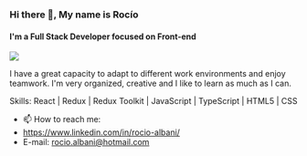 ### Hi there 👋, My name is Rocío 
#### I'm a Full Stack Developer focused on Front-end
![](https://github.com/rochialbani/rochialbani/blob/main/giphywomancode.gif)

I have a great capacity to adapt to different work environments and enjoy teamwork. I'm very organized, creative and I like to learn as much as I can.

Skills: React | Redux | Redux Toolkit | JavaScript | TypeScript | HTML5 | CSS

- 📫 How to reach me:
-  https://www.linkedin.com/in/rocio-albani/
- E-mail: rocio.albani@hotmail.com 




